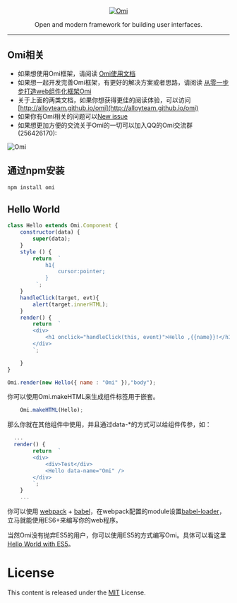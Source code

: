 ﻿<p align="center">
  <a href ="##"><img alt="Omi" src="http://images2015.cnblogs.com/blog/105416/201701/105416-20170120114244046-622856943.png"></a>
</p>

<p align="center">
Open and modern framework for building user interfaces.
</p>

---

## Omi相关

* 如果想使用Omi框架，请阅读  [Omi使用文档](https://github.com/AlloyTeam/Omi/tree/master/docs#omi使用文档)
* 如果想一起开发完善Omi框架，有更好的解决方案或者思路，请阅读  [从零一步步打造web组件化框架Omi](https://github.com/AlloyTeam/Omi/tree/master/docs#从零一步步打造web组件化框架omi)
* 关于上面的两类文档，如果你想获得更佳的阅读体验，可以访问[http://alloyteam.github.io/omi](http://alloyteam.github.io/omi)
* 如果你有Omi相关的问题可以[New issue](https://github.com/AlloyTeam/Omi/issues/new)
* 如果想更加方便的交流关于Omi的一切可以加入QQ的Omi交流群(256426170):

<img alt="Omi" src="http://alloyteam.github.io/omi/asset/omi_group.png">

## 通过npm安装 

``` js
npm install omi
```

## Hello World

```js
class Hello extends Omi.Component {
    constructor(data) {
        super(data);
    }
    style () {
        return  `
            h1{
                cursor:pointer;
            }
         `;
    }
    handleClick(target, evt){
        alert(target.innerHTML);
    }
    render() {
        return  `
        <div>
            <h1 onclick="handleClick(this, event)">Hello ,{{name}}!</h1>
        </div>
        `;

    }
}

Omi.render(new Hello({ name : "Omi" }),"body");
```

你可以使用Omi.makeHTML来生成组件标签用于嵌套。
```js
    Omi.makeHTML(Hello);
```
那么你就在其他组件中使用，并且通过data-*的方式可以给组件传参，如：
```js
  ...
  render() {
        return  `
        <div>
            <div>Test</div>
            <Hello data-name="Omi" />
        </div>
        `;
    }
    ...
```

你可以使用 [webpack](https://webpack.github.io/) + [babel](http://babeljs.io/)，在webpack配置的module设置[babel-loader](https://github.com/babel/babel-loader)，立马就能使用ES6+来编写你的web程序。

 当然Omi没有抛弃ES5的用户，你可以使用ES5的方式编写Omi。具体可以看这里[Hello World with ES5](https://github.com/AlloyTeam/Omi/blob/master/docs/cn_hello_world.md#hello-world-with-es5)。

# License
This content is released under the [MIT](http://opensource.org/licenses/MIT) License.